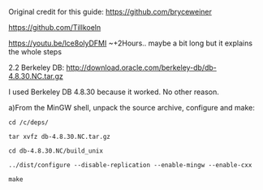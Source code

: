 Original credit for this guide: https://github.com/bryceweiner 

https://github.com/Tillkoeln

https://youtu.be/lce8olyDFMI   ~+2Hours.. maybe a bit long but it explains the whole steps

2.2 Berkeley DB: http://download.oracle.com/berkeley-db/db-4.8.30.NC.tar.gz

I used Berkeley DB 4.8.30 because it worked.  No other reason. 

a)From the MinGW shell, unpack the source archive, configure and make:

	cd /c/deps/

	tar xvfz db-4.8.30.NC.tar.gz

	cd db-4.8.30.NC/build_unix

	../dist/configure --disable-replication --enable-mingw --enable-cxx

	make

